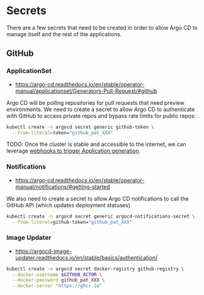 # Secrets

There are a few secrets that need to be created in order to allow Argo CD to manage itself and the rest of the applications.

## GitHub

### ApplicationSet

- <https://argo-cd.readthedocs.io/en/stable/operator-manual/applicationset/Generators-Pull-Request/#github>

Argo CD will be polling repositories for pull requests that need preview environments. We need to create a secret to allow Argo CD to authenticate with GitHub to access private repos and bypass rate limits for public repos:

```sh
kubectl create -n argocd secret generic github-token \
  --from-literal=token="github_pat_XXX"
```

TODO: Once the cluster is stable and accessible to the internet, we can leverage [webhooks to trigger Application generation](https://argo-cd.readthedocs.io/en/stable/operator-manual/applicationset/Generators-Pull-Request/#webhook-configuration).

### Notifications

- <https://argo-cd.readthedocs.io/en/stable/operator-manual/notifications/#getting-started>

We also need to create a secret to allow Argo CD notifications to call the GitHub API (which updates deployment statuses)

```sh
kubectl create -n argocd secret generic argocd-notifications-secret \
  --from-literal=github-token="github_pat_XXX"
```

### Image Updater

- <https://argocd-image-updater.readthedocs.io/en/stable/basics/authentication/>

```sh
kubectl create -n argocd secret docker-registry github-registry \
  --docker-username $GITHUB_ACTOR \
  --docker-password github_pat_XXX \
  --docker-server "https://ghcr.io"
```
